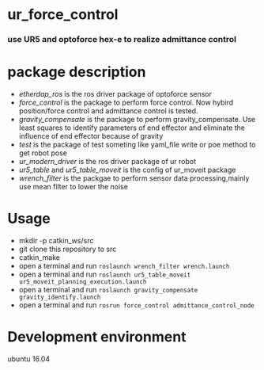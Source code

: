 # ur_force_control
### use UR5 and optoforce hex-e to realize admittance control
 
# package description
* *etherdap_ros* is the ros driver package of optoforce sensor
* *force_control* is the package to perform force control. Now hybird position/force control and admittance control is tested.
* *gravity_compensate* is the package to perform gravity_compensate. Use least squares to identify parameters of end effector and eliminate the influence of end effector because of gravity
* *test* is the package of test someting like yaml_file write or poe method to get robot pose
* *ur_modern_driver* is the ros driver package of ur robot
* *ur5_table* and *ur5_table_moveit* is the config of ur_moveit package
* *wrench_filter* is the packgae to perform sensor data processing,mainly use mean filter to lower the noise

# Usage
* mkdir -p catkin_ws/src
* git clone this repository to src
* catkin_make
* open a terminal and run `roslaunch wrench_filter wrench.launch`
* open a terminal and run  `roslaunch ur5_table_moveit ur5_moveit_planning_execution.launch`
* open a terminal and run  `roslaunch gravity_compensate  gravity_identify.launch`
* open a terminal and run `rosrun force_control admittance_control_node`


# Development environment
ubuntu 16.04

